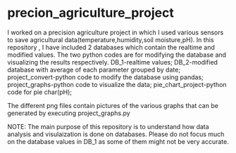 # precion_agriculture_project
I worked on a precision agriculture project in which I used various sensors to save agricultural data(temperature,humidity,soil moisture,pH). In this repository , I have included 2 databases which contain the realtime and modified values. The two python codes are for modifying the database and visualizing the results respectively.
DB_1-realtime values;
DB_2-modified database with average of each parameter grouped by date;
project_convert-python code to modify the database using pandas;
project_graphs-python code to visualize the data;
pie_chart_project-python code for pie char(pH);

The different png files contain pictures of the various graphs that can be generated by executing project_graphs.py 

NOTE: The main purpose of this repository is to understand how data analysis and visulaization is done on databases. Please do not focus much on the database values in DB_1 as some of them might not be very accurate.
